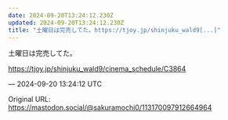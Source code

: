 ```yaml
---
date: 2024-09-20T13:24:12.230Z
updated: 2024-09-20T13:24:12.230Z
title: "土曜日は完売してた。https://tjoy.jp/shinjuku_wald9[...]"
---
```


<p>土曜日は完売してた。</p><p><a href="https://tjoy.jp/shinjuku_wald9/cinema_schedule/C3864" target="_blank" rel="nofollow noopener" translate="no"><span class="invisible">https://</span><span class="ellipsis">tjoy.jp/shinjuku_wald9/cinema_</span><span class="invisible">schedule/C3864</span></a></p>

&mdash; 2024-09-20 13:24:12 UTC

Original URL: https://mastodon.social/@sakuramochi0/113170097912664964
